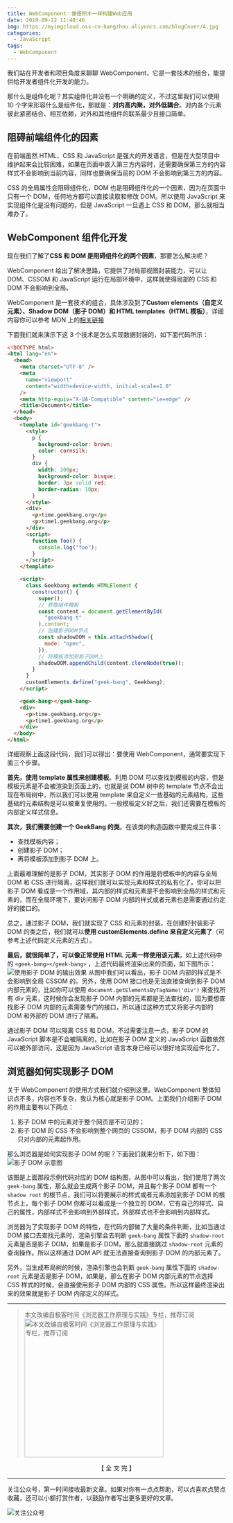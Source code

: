 ```yaml
---
title: WebComponent：像搭积木一样构建Web应用
date: 2019-09-22 11:40:46
img: https://myimgcloud.oss-cn-hangzhou.aliyuncs.com/blogCover/4.jpg
categories:
  - JavaScript
tags:
  - WebComponent
---
```


我们站在开发者和项目角度来聊聊 WebComponent，它是一套技术的组合，能提供给开发者组件化开发的能力。

那什么是组件化呢？其实组件化并没有一个明确的定义，不过这里我们可以使用 10 个字来形容什么是组件化，那就是：**对内高内聚，对外低耦合**。对内各个元素彼此紧密结合、相互依赖，对外和其他组件的联系最少且接口简单。

<!-- more -->

## 阻碍前端组件化的因素

在前端虽然 HTML、CSS 和 JavaScript 是强大的开发语言，但是在大型项目中维护起来会比较困难，如果在页面中嵌入第三方内容时，还需要确保第三方的内容样式不会影响到当前内容，同样也要确保当前的 DOM 不会影响到第三方的内容。

CSS 的全局属性会阻碍组件化，DOM 也是阻碍组件化的一个因素，因为在页面中只有一个 DOM，任何地方都可以直接读取和修改 DOM。所以使用 JavaScript 来实现组件化是没有问题的，但是 JavaScript 一旦遇上 CSS 和 DOM，那么就相当难办了。

## WebComponent 组件化开发

现在我们了解了**CSS 和 DOM 是阻碍组件化的两个因素**，那要怎么解决呢？

WebComponent 给出了解决思路，它提供了对局部视图封装能力，可以让 DOM、CSSOM 和 JavaScript 运行在局部环境中，这样就使得局部的 CSS 和 DOM 不会影响到全局。

WebComponent 是一套技术的组合，具体涉及到了**Custom elements（自定义元素）、Shadow DOM（影子 DOM）和 HTML templates（HTML 模板）**，详细内容你可以参考 MDN 上的[相关链接](https://developer.mozilla.org/zh-CN/docs/Web/Web_Components)

下面我们就来演示下这 3 个技术是怎么实现数据封装的，如下面代码所示：

```html
<!DOCTYPE html>
<html lang="en">
  <head>
    <meta charset="UTF-8" />
    <meta
      name="viewport"
      content="width=device-width, initial-scale=1.0"
    />
    <meta http-equiv="X-UA-Compatible" content="ie=edge" />
    <title>Document</title>
  </head>
  <body>
    <template id="geekbang-t">
      <style>
        p {
          background-color: brown;
          color: cornsilk;
        }
        div {
          width: 200px;
          background-color: bisque;
          border: 3px solid red;
          border-radius: 10px;
        }
      </style>
      <div>
        <p>time.geekbang.org</p>
        <p>time1.geekbang.org</p>
      </div>
      <script>
        function foo() {
          console.log("foo");
        }
      </script>
    </template>

    <script>
      class Geekbang extends HTMLElement {
        constructor() {
          super();
          // 获取组件模板
          const content = document.getElementById(
            "geekbang-t"
          ).content;
          // 创建影子DOM节点
          const shadowDOM = this.attachShadow({
            mode: "open",
          });
          // 将模板添加到影子DOM上
          shadowDOM.appendChild(content.cloneNode(true));
        }
      }
      customElements.define("geek-bang", Geekbang);
    </script>

    <geek-bang></geek-bang>
    <div>
      <p>time.geekbang.org</p>
      <p>time1.geekbang.org</p>
    </div>
  </body>
</html>
```

详细观察上面这段代码，我们可以得出：要使用 WebComponent，通常要实现下面三个步骤。

**首先，使用 template 属性来创建模板**。利用 DOM 可以查找到模板的内容，但是模板元素是不会被渲染到页面上的，也就是说 DOM 树中的 template 节点不会出现在布局树中，所以我们可以使用 template 来自定义一些基础的元素结构，这些基础的元素结构是可以被重复使用的。一般模板定义好之后，我们还需要在模板的内部定义样式信息。

**其次，我们需要创建一个 GeekBang 的类**。在该类的构造函数中要完成三件事：

- 查找模板内容；
- 创建影子 DOM；
- 再将模板添加到影子 DOM 上。

上面最难理解的是影子 DOM，其实影子 DOM 的作用是将模板中的内容与全局 DOM 和 CSS 进行隔离，这样我们就可以实现元素和样式的私有化了。你可以把影子 DOM 看成是一个作用域，其内部的样式和元素是不会影响到全局的样式和元素的，而在全局环境下，要访问影子 DOM 内部的样式或者元素也是需要通过约定好的接口的。

总之，通过影子 DOM，我们就实现了 CSS 和元素的封装，在创建好封装影子 DOM 的类之后，我们就可以**使用 customElements.define 来自定义元素了**（可参考上述代码定义元素的方式）。

**最后，就很简单了，可以像正常使用 HTML 元素一样使用该元素**，如上述代码中的 `<geek-bang></geek-bang>` ，上述代码最终渲染出来的页面，如下图所示：
![使用影子 DOM 的输出效果](https://static001.geekbang.org/resource/image/57/7c/579c65e2d2221f4e476c7846b842c27c.png)
从图中我们可以看出，影子 DOM 内部的样式是不会影响到全局 CSSOM 的。另外，使用 DOM 接口也是无法直接查询到影子 DOM 内部元素的，比如你可以使用 `document.getElementsByTagName('div')` 来查找所有 div 元素，这时候你会发现影子 DOM 内部的元素都是无法查找的，因为要想查找影子 DOM 内部的元素需要专门的接口，所以通过这种方式又将影子内部的 DOM 和外部的 DOM 进行了隔离。

通过影子 DOM 可以隔离 CSS 和 DOM，不过需要注意一点，影子 DOM 的 JavaScript 脚本是不会被隔离的，比如在影子 DOM 定义的 JavaScript 函数依然可以被外部访问，这是因为 JavaScript 语言本身已经可以很好地实现组件化了。

## 浏览器如何实现影子 DOM

关于 WebComponent 的使用方式我们就介绍到这里。WebComponent 整体知识点不多，内容也不复杂，我认为核心就是影子 DOM。上面我们介绍影子 DOM 的作用主要有以下两点：

1. 影子 DOM 中的元素对于整个网页是不可见的；
2. 影子 DOM 的 CSS 不会影响到整个网页的 CSSOM，影子 DOM 内部的 CSS 只对内部的元素起作用。

那么浏览器是如何实现影子 DOM 的呢？下面我们就来分析下，如下图：
![影子 DOM 示意图](https://static001.geekbang.org/resource/image/5b/22/5bce3d00c8139a7fde9cc90f9d803322.png)

该图是上面那段示例代码对应的 DOM 结构图，从图中可以看出，我们使用了两次 `geek-bang` 属性，那么就会生成两个影子 DOM，并且每个影子 DOM 都有一个 `shadow root` 的根节点，我们可以将要展示的样式或者元素添加到影子 DOM 的根节点上，每个影子 DOM 你都可以看成是一个独立的 DOM，它有自己的样式、自己的属性，内部样式不会影响到外部样式，外部样式也不会影响到内部样式。

浏览器为了实现影子 DOM 的特性，在代码内部做了大量的条件判断，比如当通过 DOM 接口去查找元素时，渲染引擎会去判断 `geek-bang` 属性下面的 `shadow-root` 元素是否是影子 DOM，如果是影子 DOM，那么就直接跳过 `shadow-root` 元素的查询操作。所以这样通过 DOM API 就无法直接查询到影子 DOM 的内部元素了。

另外，当生成布局树的时候，渲染引擎也会判断 `geek-bang` 属性下面的 `shadow-root` 元素是否是影子 DOM，如果是，那么在影子 DOM 内部元素的节点选择 CSS 样式的时候，会直接使用影子 DOM 内部的 CSS 属性。所以这样最终渲染出来的效果就是影子 DOM 内部定义的样式。

---

> 本文改编自极客时间《浏览器工作原理与实践》专栏，推荐订阅
> <img src="https://i.loli.net/2019/08/19/LRNyftlo5JsMj4p.jpg" alt="本文改编自极客时间《浏览器工作原理与实践》专栏，推荐订阅" style="width:320px" />

<div style="text-align:center;">【 全 文 完 】</div>

---

关注公众号，第一时间接收最新文章。如果对你有一点点帮助，可以点喜欢点赞点收藏，还可以小额打赏作者，以鼓励作者写出更多更好的文章。

![关注公众号](https://myimgcloud.oss-cn-hangzhou.aliyuncs.com/关注名片-大礼包_横版二维码_2020-01-01-0.jpg)
